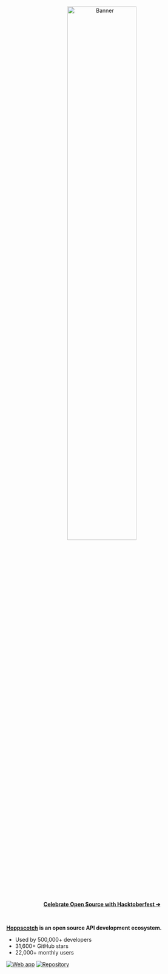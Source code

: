 <div>
  <br />
  <p align="center">
    <a href="https://github.com/hoppscotch/hoppscotch/discussions/1837">
      <img
        src="https://hacktoberfest.digitalocean.com/_nuxt/img/logo-hacktoberfest-full.f42e3b1.svg"
        alt="Banner"
        width="60%"
      />
    </a>
  </p>
  <p align="center">
    <a href="https://github.com/hoppscotch/hoppscotch/discussions/1837">
      <b>Celebrate Open Source with Hacktoberfest ➔</b>
    </a>
  </p>
  <br />
</div>

**[Hoppscotch](https://hoppscotch.io) is an open source API development ecosystem.**

- Used by 500,000+ developers
- 31,600+ GitHub stars
- 22,000+ monthly users

[![Web app](https://img.shields.io/badge/Web%20App%20➔-2da44e)](https://hoppscotch.io) [![Repository](https://img.shields.io/badge/Repository-555?logo=github)](https://github.com/hoppscotch/hoppscotch)
